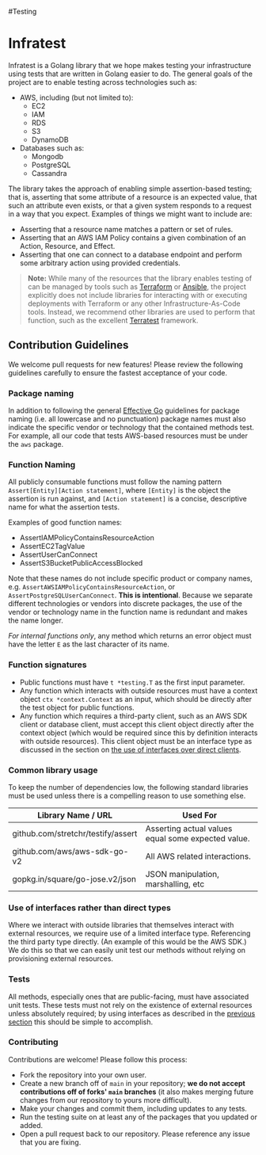 #Testing
# Infratest

Infratest is a Golang library that we hope makes testing your infrastructure using
tests that are written in Golang easier to do. The general goals of the project are to
enable testing across technologies such as:

* AWS, including (but not limited to):
  * EC2
  * IAM
  * RDS
  * S3
  * DynamoDB
* Databases such as:
  * Mongodb
  * PostgreSQL
  * Cassandra

The library takes the approach of enabling simple assertion-based testing; that
is, asserting that some attribute of a resource is an expected value, that such
an attribute even exists, or that a given system responds to a request in a way
that you expect. Examples of things we might want to include are:

* Asserting that a resource name matches a pattern or set of rules.
* Asserting that an AWS IAM Policy contains a given combination of an Action,
  Resource, and Effect.
* Asserting that one can connect to a database endpoint and perform some
  arbitrary action using provided credentials.

> **Note:** While many of the resources that the library enables testing of
> can be managed by tools such as [Terraform](https://terraform.io) or
> [Ansible](https://ansible.com), the project explicitly does not include
> libraries for interacting with or executing deployments with Terraform or any
> other Infrastructure-As-Code tools. Instead, we recommend other libraries are
> used to perform that function, such as the excellent
> [Terratest](https://terratest.gruntwork.io) framework.

## Contribution Guidelines

We welcome pull requests for new features! Please review the following
guidelines carefully to ensure the fastest acceptance of your code.

### Package naming

In addition to following the general [Effective
Go](https://golang.org/doc/effective_go#package-names) guidelines for package
naming (i.e. all lowercase and no punctuation) package names must also indicate
the specific vendor or technology that the contained methods test. For example, 
all our code that tests AWS-based resources must be under the `aws` package.

### Function Naming

All publicly consumable functions must follow the naming pattern
`Assert[Entity][Action statement]`, where `[Entity]` is the object the assertion
is run against, and `[Action statement]` is a concise, descriptive name for what
the assertion tests.

Examples of good function names:

- AssertIAMPolicyContainsResourceAction
- AssertEC2TagValue
- AssertUserCanConnect
- AssertS3BucketPublicAccessBlocked

Note that these names do not include specific product or company names, e.g.
`AssertAWSIAMPolicyContainsResourceAction`, or `AssertPostgreSQLUserCanConnect`.
**This is intentional**. Because we separate different technologies or vendors
into discrete packages, the use of the vendor or technology name in the function
name is redundant and makes the name longer.

*For internal functions only*, any method which returns an error object must
have the letter `E` as the last character of its name.

### Function signatures

- Public functions must have `t *testing.T` as the first input parameter.
- Any function which interacts with outside resources must have a context object
  `ctx *context.Context` as an input, which should be directly after the test
  object for public functions.
- Any function which requires a third-party client, such as an AWS SDK client or
  database client, must accept this client object directly after the context
  object (which would be required since this by definition interacts with
  outside resources). This client object must be an interface type as discussed
  in the section on [the use of interfaces over direct
  clients](#use-of-interaces-rather-than-direct-types).

### Common library usage

To keep the number of dependencies low, the following standard libraries must be
used unless there is a compelling reason to use something else.

| Library Name  / URL                             | Used For                                                                  |
|-------------------------------------------------|---------------------------------------------------------------------------|
| github.com/stretchr/testify/assert              | Asserting actual values equal some expected value.                        |
| github.com/aws/aws-sdk-go-v2                    | All AWS related interactions.                                             |
| gopkg.in/square/go-jose.v2/json                 | JSON manipulation, marshalling, etc                                       |

### Use of interfaces rather than direct types

Where we interact with outside libraries that themselves interact with external
resources, we require use of a limited interface type. Referencing the third party 
type directly. (An example of this would be the AWS SDK.) 
We do this so that we can easily unit test our methods without relying on provisioning 
external resources.

### Tests

All methods, especially ones that are public-facing, must have associated unit
tests. These tests must not rely on the existence of external resources unless
absolutely required; by using interfaces as described in the [previous
section](#use-of-interaces-rather-than-direct-types) this should be simple to
accomplish.


### Contributing

Contributions are welcome! Please follow this process:

* Fork the repository into your own user.
* Create a new branch off of `main` in your repository; **we do not accept contributions off of forks' `main` branches** (it also makes merging future changes from our repository to yours more difficult).
* Make your changes and commit them, including updates to any tests.
* Run the testing suite on at least any of the packages that you updated or added.
* Open a pull request back to our repository. Please reference any issue that you are fixing.
